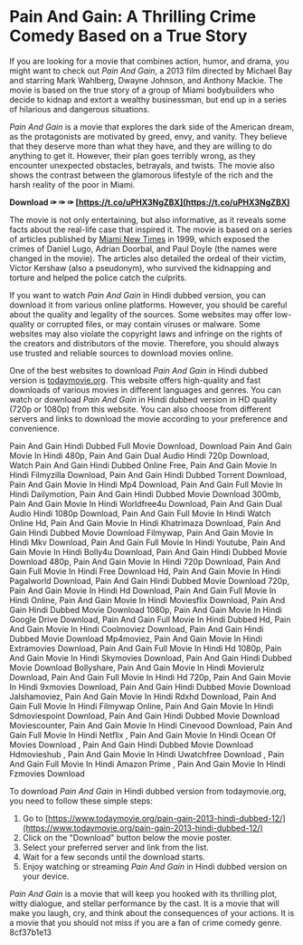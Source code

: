 
 
# Pain And Gain: A Thrilling Crime Comedy Based on a True Story
 
If you are looking for a movie that combines action, humor, and drama, you might want to check out *Pain And Gain*, a 2013 film directed by Michael Bay and starring Mark Wahlberg, Dwayne Johnson, and Anthony Mackie. The movie is based on the true story of a group of Miami bodybuilders who decide to kidnap and extort a wealthy businessman, but end up in a series of hilarious and dangerous situations.
 
*Pain And Gain* is a movie that explores the dark side of the American dream, as the protagonists are motivated by greed, envy, and vanity. They believe that they deserve more than what they have, and they are willing to do anything to get it. However, their plan goes terribly wrong, as they encounter unexpected obstacles, betrayals, and twists. The movie also shows the contrast between the glamorous lifestyle of the rich and the harsh reality of the poor in Miami.
 
**Download ✑ ✑ ✑ [https://t.co/uPHX3NgZBX](https://t.co/uPHX3NgZBX)**


 
The movie is not only entertaining, but also informative, as it reveals some facts about the real-life case that inspired it. The movie is based on a series of articles published by [Miami New Times](https://www.miaminewtimes.com/news/pain-and-gain-where-the-real-life-sun-gym-gang-characters-are-now-6391577) in 1999, which exposed the crimes of Daniel Lugo, Adrian Doorbal, and Paul Doyle (the names were changed in the movie). The articles also detailed the ordeal of their victim, Victor Kershaw (also a pseudonym), who survived the kidnapping and torture and helped the police catch the culprits.
 
If you want to watch *Pain And Gain* in Hindi dubbed version, you can download it from various online platforms. However, you should be careful about the quality and legality of the sources. Some websites may offer low-quality or corrupted files, or may contain viruses or malware. Some websites may also violate the copyright laws and infringe on the rights of the creators and distributors of the movie. Therefore, you should always use trusted and reliable sources to download movies online.
 
One of the best websites to download *Pain And Gain* in Hindi dubbed version is [todaymovie.org](https://www.todaymovie.org/pain-gain-2013-hindi-dubbed-12/). This website offers high-quality and fast downloads of various movies in different languages and genres. You can watch or download *Pain And Gain* in Hindi dubbed version in HD quality (720p or 1080p) from this website. You can also choose from different servers and links to download the movie according to your preference and convenience.
 
Pain And Gain Hindi Dubbed Full Movie Download,  Download Pain And Gain Movie In Hindi 480p,  Pain And Gain Dual Audio Hindi 720p Download,  Watch Pain And Gain Hindi Dubbed Online Free,  Pain And Gain Movie In Hindi Filmyzilla Download,  Pain And Gain Hindi Dubbed Torrent Download,  Pain And Gain Movie In Hindi Mp4 Download,  Pain And Gain Full Movie In Hindi Dailymotion,  Pain And Gain Hindi Dubbed Movie Download 300mb,  Pain And Gain Movie In Hindi Worldfree4u Download,  Pain And Gain Dual Audio Hindi 1080p Download,  Pain And Gain Full Movie In Hindi Watch Online Hd,  Pain And Gain Movie In Hindi Khatrimaza Download,  Pain And Gain Hindi Dubbed Movie Download Filmywap,  Pain And Gain Movie In Hindi Mkv Download,  Pain And Gain Full Movie In Hindi Youtube,  Pain And Gain Movie In Hindi Bolly4u Download,  Pain And Gain Hindi Dubbed Movie Download 480p,  Pain And Gain Movie In Hindi 720p Download,  Pain And Gain Full Movie In Hindi Free Download Hd,  Pain And Gain Movie In Hindi Pagalworld Download,  Pain And Gain Hindi Dubbed Movie Download 720p,  Pain And Gain Movie In Hindi Hd Download,  Pain And Gain Full Movie In Hindi Online,  Pain And Gain Movie In Hindi Moviesflix Download,  Pain And Gain Hindi Dubbed Movie Download 1080p,  Pain And Gain Movie In Hindi Google Drive Download,  Pain And Gain Full Movie In Hindi Dubbed Hd,  Pain And Gain Movie In Hindi Coolmoviez Download,  Pain And Gain Hindi Dubbed Movie Download Mp4moviez,  Pain And Gain Movie In Hindi Extramovies Download,  Pain And Gain Full Movie In Hindi Hd 1080p,  Pain And Gain Movie In Hindi Skymovies Download,  Pain And Gain Hindi Dubbed Movie Download Bollyshare,  Pain And Gain Movie In Hindi Movierulz Download,  Pain And Gain Full Movie In Hindi Hd 720p,  Pain And Gain Movie In Hindi 9xmovies Download,  Pain And Gain Hindi Dubbed Movie Download Jalshamoviez,  Pain And Gain Movie In Hindi Rdxhd Download,  Pain And Gain Full Movie In Hindi Filmywap Online,  Pain And Gain Movie In Hindi Sdmoviespoint Download,  Pain And Gain Hindi Dubbed Movie Download Moviescounter,  Pain And Gain Movie In Hindi Cinevood Download,  Pain And Gain Full Movie In Hindi Netflix ,  Pain And Gain Movie In Hindi Ocean Of Movies Download ,  Pain And Gain Hindi Dubbed Movie Download Hdmovieshub ,  Pain And Gain Movie In Hindi Uwatchfree Download ,  Pain And Gain Full Movie In Hindi Amazon Prime ,  Pain And Gain Movie In Hindi Fzmovies Download
 
To download *Pain And Gain* in Hindi dubbed version from todaymovie.org, you need to follow these simple steps:
 
1. Go to [https://www.todaymovie.org/pain-gain-2013-hindi-dubbed-12/](https://www.todaymovie.org/pain-gain-2013-hindi-dubbed-12/)
2. Click on the "Download" button below the movie poster.
3. Select your preferred server and link from the list.
4. Wait for a few seconds until the download starts.
5. Enjoy watching or streaming *Pain And Gain* in Hindi dubbed version on your device.

*Pain And Gain* is a movie that will keep you hooked with its thrilling plot, witty dialogue, and stellar performance by the cast. It is a movie that will make you laugh, cry, and think about the consequences of your actions. It is a movie that you should not miss if you are a fan of crime comedy genre.
 8cf37b1e13
 
